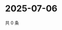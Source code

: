 # 2025-07-06

共 0 条

<!-- BEGIN ZHIHUQUESTIONS -->
<!-- 最后更新时间 Sun Jul 06 2025 13:12:39 GMT+0800 (China Standard Time) -->

<!-- END ZHIHUQUESTIONS -->
